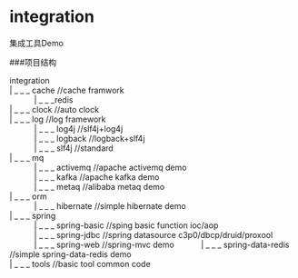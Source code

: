 # integration
集成工具Demo

###项目结构
	
integration  
	| _ _ _ cache   //cache framwork  
	&nbsp;&nbsp;&nbsp;&nbsp;&nbsp;&nbsp;&nbsp;&nbsp;&nbsp;&nbsp;&nbsp;| _ _ _redis  
	| _ _ _ clock   //auto clock  
	| _ _ _ log     //log framework  
	&nbsp;&nbsp;&nbsp;&nbsp;&nbsp;&nbsp;&nbsp;&nbsp;&nbsp;&nbsp;&nbsp;| _ _ _ log4j    //slf4j+log4j  
	&nbsp;&nbsp;&nbsp;&nbsp;&nbsp;&nbsp;&nbsp;&nbsp;&nbsp;&nbsp;&nbsp;| _ _ _ logback  //logback+slf4j  
	&nbsp;&nbsp;&nbsp;&nbsp;&nbsp;&nbsp;&nbsp;&nbsp;&nbsp;&nbsp;&nbsp;| _ _ _ slf4j   //standard  
	| _ _ _ mq  
	&nbsp;&nbsp;&nbsp;&nbsp;&nbsp;&nbsp;&nbsp;&nbsp;&nbsp;&nbsp;&nbsp;| _ _ _ activemq  //apache activemq demo  
	&nbsp;&nbsp;&nbsp;&nbsp;&nbsp;&nbsp;&nbsp;&nbsp;&nbsp;&nbsp;&nbsp;| _ _ _ kafka     //apache kafka demo  
	&nbsp;&nbsp;&nbsp;&nbsp;&nbsp;&nbsp;&nbsp;&nbsp;&nbsp;&nbsp;&nbsp;| _ _ _ metaq     //alibaba metaq demo   
	| _ _ _ orm    
	&nbsp;&nbsp;&nbsp;&nbsp;&nbsp;&nbsp;&nbsp;&nbsp;&nbsp;&nbsp;&nbsp;| _ _ _ hibernate //simple hibernate demo     
	| _ _ _ spring  
	&nbsp;&nbsp;&nbsp;&nbsp;&nbsp;&nbsp;&nbsp;&nbsp;&nbsp;&nbsp;&nbsp;| _ _ _ spring-basic  //sping basic function  ioc/aop  
	&nbsp;&nbsp;&nbsp;&nbsp;&nbsp;&nbsp;&nbsp;&nbsp;&nbsp;&nbsp;&nbsp;| _ _ _ spring-jdbc   //spring datasource     c3p0/dbcp/druid/proxool    
	&nbsp;&nbsp;&nbsp;&nbsp;&nbsp;&nbsp;&nbsp;&nbsp;&nbsp;&nbsp;&nbsp;| _ _ _ spring-web    //spring-mvc  demo 
	&nbsp;&nbsp;&nbsp;&nbsp;&nbsp;&nbsp;&nbsp;&nbsp;&nbsp;&nbsp;&nbsp;| _ _ _ spring-data-redis  //simple spring-data-redis demo  
	| _ _ _ tools   //basic tool   common code  